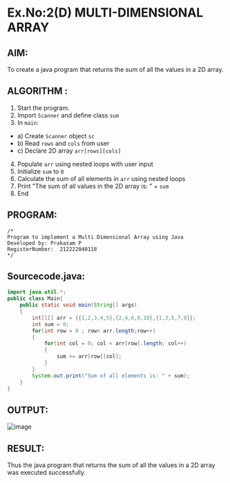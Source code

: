 # Ex.No:2(D) MULTI-DIMENSIONAL ARRAY

## AIM:
To create a java program that returns the sum of all the values in a 2D array.

## ALGORITHM :
1.	Start the program.
2.	Import `Scanner` and define class `sum`
3.	In `main`:
-	a) Create `Scanner` object `sc`
-	b) Read `rows` and `cols` from user
-	c) Declare 2D array `arr[rows][cols]`
4.	Populate `arr` using nested loops with user input
5.	Initialize `sum` to `0`
6.	Calculate the sum of all elements in `arr` using nested loops
7.	Print "The sum of all values in the 2D array is: " + `sum`
8.	End



## PROGRAM:
 ```
/*
Program to implement a Multi Dimensional Array using Java
Developed by: Prakasam P
RegisterNumber:  212222040118
*/
```

## Sourcecode.java:

```java
import java.util.*;
public class Main{
    public static void main(String[] args)
    {
        int[][] arr = {{1,2,3,4,5},{2,4,6,8,10},{1,3,5,7,9}};
        int sum = 0;
        for(int row = 0 ; row< arr.length;row++)
        {
            for(int col = 0; col < arr[row].length; col++)
            {
                sum += arr[row][col];
            }
        }
        System.out.print("Sum of all elements is: " + sum);
    }
}
```

## OUTPUT:

![image](https://github.com/user-attachments/assets/1617df36-e87d-40a9-95ea-5bb95a28f355)


## RESULT:
Thus the java program that returns the sum of all the values in a 2D array was executed successfully.


